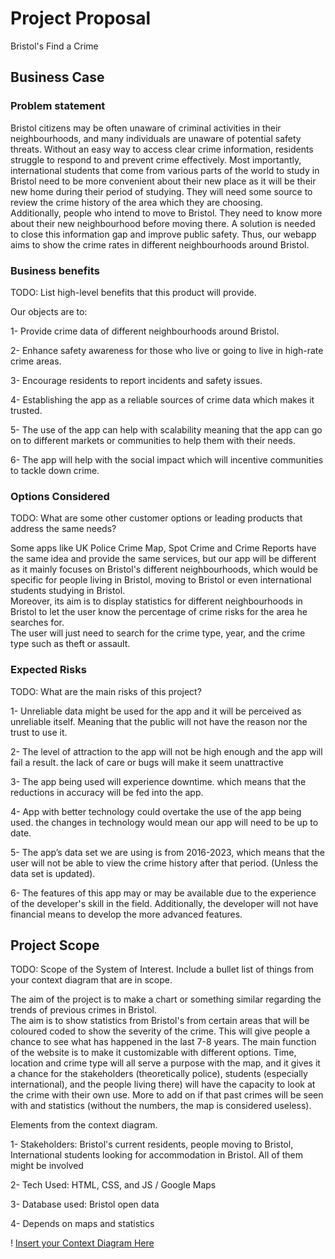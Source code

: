 # Project Proposal 

Bristol's Find a Crime 

  ## Business Case 

  
  ### Problem statement 

Bristol citizens may be often unaware of criminal activities in their neighbourhoods, and many individuals are unaware of potential safety threats. Without an easy way to access clear crime information, residents struggle to respond to and prevent crime effectively. 
Most importantly, international students that come from various parts of the world to study in Bristol need to be more convenient about their new place as it will be their new home during their period of studying. They will need some source to review the crime history of the area which they are choosing.  
Additionally, people who intend to move to Bristol. They need to know more about their new neighbourhood before moving there. A solution is needed to close this information gap and improve public safety. 
Thus, our webapp aims to show the crime rates in different neighbourhoods around Bristol.   

  
### Business benefits 

TODO: List high-level benefits that this product will provide. 

Our objects are to: 

1- Provide crime data of different neighbourhoods around Bristol.  

2- Enhance safety awareness for those who live or going to live in high-rate crime areas. 

3- Encourage residents to report incidents and safety issues.

4- Establishing the app as a reliable sources of crime data which makes it trusted. 

5- The use of the app can help with scalability meaning that the app can go on to different markets or communities to help them with their needs.

6- The app will help with the social impact which will incentive communities to tackle down crime.

  

### Options Considered 

TODO: What are some other customer options or leading products that address the same needs? 

  
Some apps like UK Police Crime Map, Spot Crime and Crime Reports have the same idea and provide the same services, but our app will be different as it mainly focuses on Bristol's different neighbourhoods, which would be specific for people living in Bristol, moving to Bristol or even international students studying in Bristol.  
Moreover, its aim is to display statistics for different neighbourhoods in Bristol to let the user know the percentage of crime risks for the area he searches for.  
The user will just need to search for the crime type, year, and the crime type such as theft or assault.  

 
### Expected Risks 

TODO: What are the main risks of this project? 
  

1- Unreliable data might be used for the app and it will be perceived as unreliable itself. Meaning that the public will not have the reason nor the trust to use it. 

2- The level of attraction to the app will not be high enough and the app will fail a result. the lack of care or bugs will make it seem unattractive 

3- The app being used will experience downtime. which means that the reductions in accuracy will be fed into the app.  

4- App with better technology could overtake the use of the app being used. the changes in technology would mean our app will need to be up to date. 

5- The app’s data set we are using is from 2016-2023, which means that the user will not be able to view the crime history after that period. (Unless the data set is updated). 

6- The features of this app may or may be available due to the experience of the developer's skill in the field. Additionally, the developer will not have financial means to develop the more advanced features. 

  

## Project Scope 

TODO: Scope of the System of Interest. Include a bullet list of things from your context diagram that are in scope. 

The aim of the project is to make a chart or something similar regarding the trends of previous crimes in Bristol.  
The aim is to show statistics from Bristol's from certain areas that will be coloured coded to show the severity of the crime. This will give people a chance to see what has happened in the last 7-8 years. 
The main function of the website is to make it customizable with different options. Time, location and crime type will all serve a purpose with the map, and it gives it a chance for the stakeholders (theoretically police), students (especially international), and the people living there) will have the capacity to look at the crime with their own use. 
More to add on if that past crimes will be seen with and statistics (without the numbers, the map is considered useless).  

  
Elements from the context diagram. 

1- Stakeholders: Bristol's current residents, people moving to Bristol, International students looking for accommodation in Bristol. All of them might be involved 

2- Tech Used: HTML, CSS, and JS / Google Maps 

3- Database used: Bristol open data 

4- Depends on maps and statistics 

  

! [Insert your Context Diagram Here](images/context.png) 

 

 
